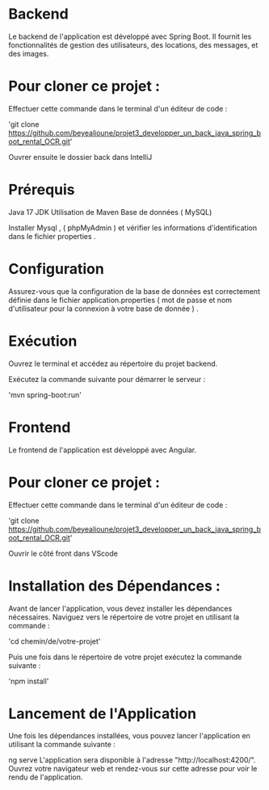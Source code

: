 # Backend

Le backend de l'application est développé avec Spring Boot. Il fournit les fonctionnalités de gestion des utilisateurs, des locations, des messages, et des images.

# Pour cloner ce projet :

Effectuer cette commande dans le terminal d'un éditeur de code :

'git clone https://github.com/beyealioune/projet3_developper_un_back_java_spring_boot_rental_OCR.git'

Ouvrer ensuite le dossier back dans IntelliJ

# Prérequis
Java 17 JDK 
Utilisation de Maven
Base de données ( MySQL)

Installer Mysql , ( phpMyAdmin ) et vérifier les informations d'identification dans le fichier properties . 

# Configuration 

Assurez-vous que la configuration de la base de données est correctement définie dans le fichier application.properties ( mot de passe et nom d'utilisateur pour la connexion à votre base de donnée ) . 

# Exécution

Ouvrez le terminal et accédez au répertoire du projet backend.

Exécutez la commande suivante pour démarrer le serveur :

'mvn spring-boot:run'

 # Frontend
 
Le frontend de l'application est développé avec Angular. 

# Pour cloner ce projet :

Effectuer cette commande dans le terminal d'un éditeur de code :

'git clone https://github.com/beyealioune/projet3_developper_un_back_java_spring_boot_rental_OCR.git'

Ouvrir le côté front dans VScode

# Installation des Dépendances :

Avant de lancer l'application, vous devez installer les dépendances nécessaires. Naviguez vers le répertoire de votre projet en utilisant la commande :

'cd chemin/de/votre-projet'

Puis une fois dans le répertoire de votre projet exécutez la commande suivante :

'npm install'

# Lancement de l'Application

Une fois les dépendances installées, vous pouvez lancer l'application en utilisant la commande suivante :

ng serve L'application sera disponible à l'adresse "http://localhost:4200/". Ouvrez votre navigateur web et rendez-vous sur cette adresse pour voir le rendu de l'application.
